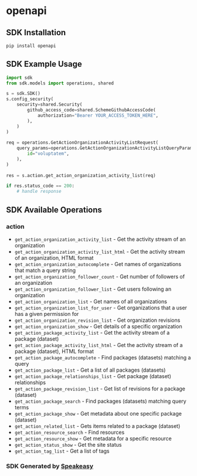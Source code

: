 # openapi

<!-- Start SDK Installation -->
## SDK Installation

```bash
pip install openapi
```
<!-- End SDK Installation -->

## SDK Example Usage
<!-- Start SDK Example Usage -->
```python
import sdk
from sdk.models import operations, shared

s = sdk.SDK()
s.config_security(
    security=shared.Security(
        github_access_code=shared.SchemeGithubAccessCode(
            authorization="Bearer YOUR_ACCESS_TOKEN_HERE",
        ),
    )
)
    
req = operations.GetActionOrganizationActivityListRequest(
    query_params=operations.GetActionOrganizationActivityListQueryParams(
        id="voluptatem",
    ),
)
    
res = s.action.get_action_organization_activity_list(req)

if res.status_code == 200:
    # handle response
```
<!-- End SDK Example Usage -->

<!-- Start SDK Available Operations -->
## SDK Available Operations

### action

* `get_action_organization_activity_list` - Get the activity stream of an organization
* `get_action_organization_activity_list_html` - Get the activity stream of an organization, HTML format
* `get_action_organization_autocomplete` - Get names of organizations that match a query string
* `get_action_organization_follower_count` - Get number of followers of an organization
* `get_action_organization_follower_list` - Get users following an organization
* `get_action_organization_list` - Get names of all organizations
* `get_action_organization_list_for_user` - Get organizations that a user has a given permission for
* `get_action_organization_revision_list` - Get organization revisions
* `get_action_organization_show` - Get details of a specific organization
* `get_action_package_activity_list` - Get the activity stream of a package (dataset)
* `get_action_package_activity_list_html` - Get the activity stream of a package (dataset), HTML format
* `get_action_package_autocomplete` - Find packages (datasets) matching a query
* `get_action_package_list` - Get a list of all packages (datasets)
* `get_action_package_relationships_list` - Get package (dataset) relationships
* `get_action_package_revision_list` - Get list of revisions for a package (dataset)
* `get_action_package_search` - Find packages (datasets) matching query terms
* `get_action_package_show` - Get metadata about one specific package (dataset)
* `get_action_related_list` - Gets items related to a package (dataset)
* `get_action_resource_search` - Find resources
* `get_action_resource_show` - Get metadata for a specific resource
* `get_action_status_show` - Get the site status
* `get_action_tag_list` - Get a list of tags

<!-- End SDK Available Operations -->

### SDK Generated by [Speakeasy](https://docs.speakeasyapi.dev/docs/using-speakeasy/client-sdks)
